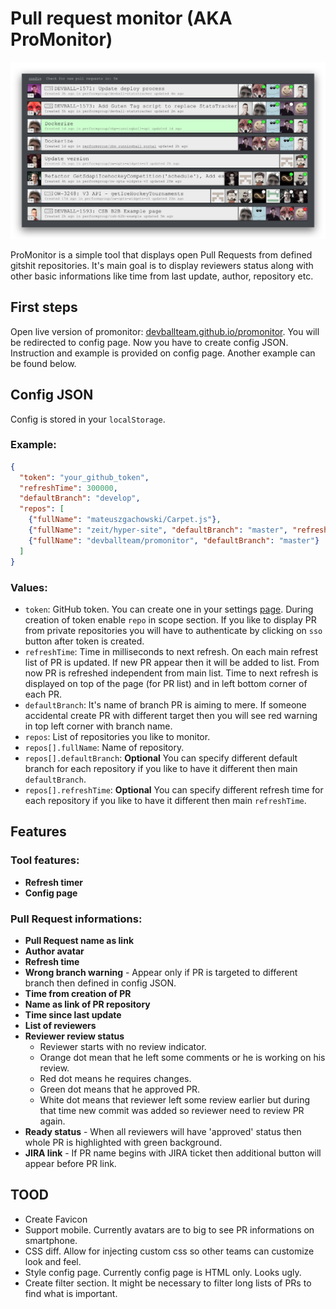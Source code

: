 Pull request monitor (AKA ProMonitor)
===

![promonitor screenshot](promonitor_screenshot.png)

ProMonitor is a simple tool that displays open Pull Requests from defined gitshit repositories.  It's main goal is to display reviewers status along with other basic informations like time from last update, author, repository etc.

First steps
---

Open live version of promonitor: [devballteam.github.io/promonitor](https://devballteam.github.io/promonitor).  You will be redirected to config page.  Now you have to create config JSON.  Instruction and example is provided on config page.  Another example can be found below.

Config JSON
---

Config is stored in your `localStorage`.

### Example:

```JSON
{
  "token": "your_github_token",
  "refreshTime": 300000,
  "defaultBranch": "develop",
  "repos": [
    {"fullName": "mateuszgachowski/Carpet.js"},
    {"fullName": "zeit/hyper-site", "defaultBranch": "master", "refreshTime": 1200000},
    {"fullName": "devballteam/promonitor", "defaultBranch": "master"}
  ]
}
```

### Values:

- `token`: GitHub token.  You can create one in your settings [page](https://github.com/settings/tokens).  During creation of token enable `repo` in scope section.  If you like to display PR from private repositories you will have to authenticate by clicking on `sso` button after token is created.
- `refreshTime`: Time in milliseconds to next refresh.  On each main refrest list of PR is updated.  If new PR appear then it will be added to list.  From now PR is refreshed independent from main list.  Time to next refresh is displayed on top of the page (for PR list) and in left bottom corner of each PR.
- `defaultBranch`: It's name of branch PR is aiming to mere.  If someone accidental create PR with different target then you will see red warning in top left corner with branch name.
- `repos`: List of repositories you like to monitor.
- `repos[].fullName`: Name of repository.
- `repos[].defaultBranch`: **Optional** You can specify different default branch for each repository if you like to have it different then main `defaultBranch`.
- `repos[].refreshTime`: **Optional** You can specify different refresh time for each repository if you like to have it different then main `refreshTime`.

Features
---

### Tool features:

- **Refresh timer**
- **Config page**

### Pull Request informations:

- **Pull Request name as link**
- **Author avatar**
- **Refresh time**
- **Wrong branch warning** - Appear only if PR is targeted to different branch then defined in config JSON.
- **Time from creation of PR**
- **Name as link of PR repository**
- **Time since last update**
- **List of reviewers**
- **Reviewer review status**
  - Reviewer starts with no review indicator.
  - Orange dot mean that he left some comments or he is working on his review.
  - Red dot means he requires changes.
  - Green dot means that he approved PR.
  - White dot means that reviewer left some review earlier but during that time new commit was added so reviewer need to review PR again.
- **Ready status** - When all reviewers will have 'approved' status then whole PR is highlighted with green background.
- **JIRA link** - If PR name begins with JIRA ticket then additional button will appear before PR link.

TOOD
---

- Create Favicon
- Support mobile.  Currently avatars are to big to see PR informations on smartphone.
- CSS diff.  Allow for injecting custom css so other teams can customize look and feel.
- Style config page.  Currently config page is HTML only.  Looks ugly.
- Create filter section.  It might be necessary to filter long lists of PRs to find what is important.
